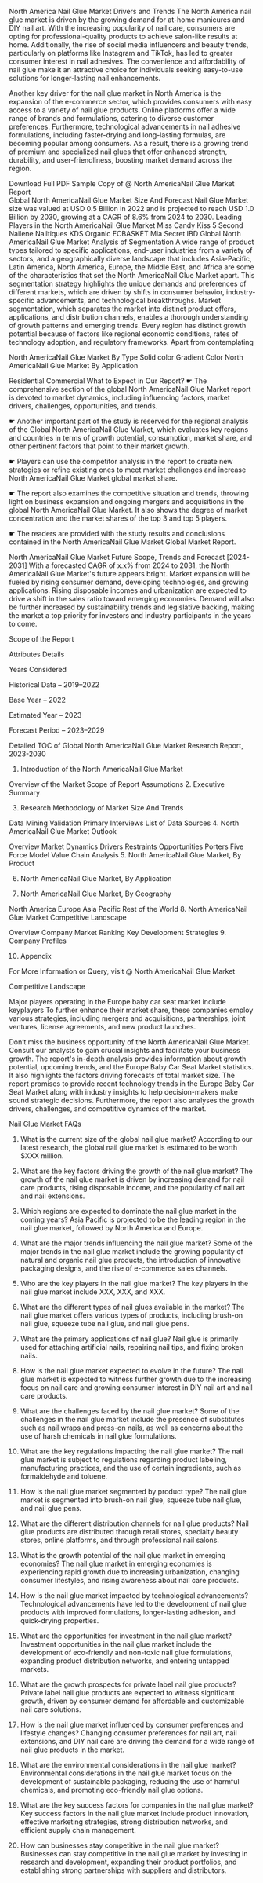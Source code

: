 North America Nail Glue Market Drivers and Trends
The North America nail glue market is driven by the growing demand for at-home manicures and DIY nail art. With the increasing popularity of nail care, consumers are opting for professional-quality products to achieve salon-like results at home. Additionally, the rise of social media influencers and beauty trends, particularly on platforms like Instagram and TikTok, has led to greater consumer interest in nail adhesives. The convenience and affordability of nail glue make it an attractive choice for individuals seeking easy-to-use solutions for longer-lasting nail enhancements.

Another key driver for the nail glue market in North America is the expansion of the e-commerce sector, which provides consumers with easy access to a variety of nail glue products. Online platforms offer a wide range of brands and formulations, catering to diverse customer preferences. Furthermore, technological advancements in nail adhesive formulations, including faster-drying and long-lasting formulas, are becoming popular among consumers. As a result, there is a growing trend of premium and specialized nail glues that offer enhanced strength, durability, and user-friendliness, boosting market demand across the region.

Download Full PDF Sample Copy of @ North AmericaNail Glue Market Report  
Global North AmericaNail Glue Market Size And Forecast
Nail Glue Market size was valued at USD 0.5 Billion in 2022 and is projected to reach USD 1.0 Billion by 2030, growing at a CAGR of 8.6% from 2024 to 2030.
Leading Players in the North AmericaNail Glue Market
Miss Candy
Kiss
5 Second
Nailene
Nailtiques
KDS Organic
ECBASKET
Mia Secret
IBD
Global North AmericaNail Glue Market Analysis of Segmentation
A wide range of product types tailored to specific applications, end-user industries from a variety of sectors, and a geographically diverse landscape that includes Asia-Pacific, Latin America, North America, Europe, the Middle East, and Africa are some of the characteristics that set the North AmericaNail Glue Market apart. This segmentation strategy highlights the unique demands and preferences of different markets, which are driven by shifts in consumer behavior, industry-specific advancements, and technological breakthroughs. Market segmentation, which separates the market into distinct product offers, applications, and distribution channels, enables a thorough understanding of growth patterns and emerging trends. Every region has distinct growth potential because of factors like regional economic conditions, rates of technology adoption, and regulatory frameworks. Apart from contemplating

North AmericaNail Glue Market By Type
Solid color
Gradient Color
North AmericaNail Glue Market By Application

Residential
Commercial
What to Expect in Our Report?
☛ The comprehensive section of the global North AmericaNail Glue Market report is devoted to market dynamics, including influencing factors, market drivers, challenges, opportunities, and trends.

☛ Another important part of the study is reserved for the regional analysis of the Global North AmericaNail Glue Market, which evaluates key regions and countries in terms of growth potential, consumption, market share, and other pertinent factors that point to their market growth.

☛ Players can use the competitor analysis in the report to create new strategies or refine existing ones to meet market challenges and increase North AmericaNail Glue Market global market share.

☛ The report also examines the competitive situation and trends, throwing light on business expansion and ongoing mergers and acquisitions in the global North AmericaNail Glue Market. It also shows the degree of market concentration and the market shares of the top 3 and top 5 players.

☛ The readers are provided with the study results and conclusions contained in the North AmericaNail Glue Market Global Market Report.

North AmericaNail Glue Market Future Scope, Trends and Forecast [2024-2031]
With a forecasted CAGR of x.x% from 2024 to 2031, the North AmericaNail Glue Market's future appears bright. Market expansion will be fueled by rising consumer demand, developing technologies, and growing applications. Rising disposable incomes and urbanization are expected to drive a shift in the sales ratio toward emerging economies. Demand will also be further increased by sustainability trends and legislative backing, making the market a top priority for investors and industry participants in the years to come.

Scope of the Report

Attributes Details

Years Considered

Historical Data – 2019–2022

Base Year – 2022

Estimated Year – 2023

Forecast Period – 2023–2029

Detailed TOC of Global North AmericaNail Glue Market Research Report, 2023-2030
1. Introduction of the North AmericaNail Glue Market

Overview of the Market
Scope of Report
Assumptions
2. Executive Summary

3. Research Methodology of Market Size And Trends

Data Mining
Validation
Primary Interviews
List of Data Sources
4. North AmericaNail Glue Market Outlook

Overview
Market Dynamics
Drivers
Restraints
Opportunities
Porters Five Force Model
Value Chain Analysis
5. North AmericaNail Glue Market, By Product

6. North AmericaNail Glue Market, By Application

7. North AmericaNail Glue Market, By Geography

North America
Europe
Asia Pacific
Rest of the World
8. North AmericaNail Glue Market Competitive Landscape

Overview
Company Market Ranking
Key Development Strategies
9. Company Profiles

10. Appendix

For More Information or Query, visit @ North AmericaNail Glue Market

Competitive Landscape

Major players operating in the Europe baby car seat market include keyplayers To further enhance their market share, these companies employ various strategies, including mergers and acquisitions, partnerships, joint ventures, license agreements, and new product launches.

Don’t miss the business opportunity of the North AmericaNail Glue Market. Consult our analysts to gain crucial insights and facilitate your business growth.
The report's in-depth analysis provides information about growth potential, upcoming trends, and the Europe Baby Car Seat Market statistics. It also highlights the factors driving forecasts of total market size. The report promises to provide recent technology trends in the Europe Baby Car Seat Market along with industry insights to help decision-makers make sound strategic decisions. Furthermore, the report also analyses the growth drivers, challenges, and competitive dynamics of the market.

Nail Glue Market FAQs
1. What is the current size of the global nail glue market?
According to our latest research, the global nail glue market is estimated to be worth $XXX million.

2. What are the key factors driving the growth of the nail glue market?
The growth of the nail glue market is driven by increasing demand for nail care products, rising disposable income, and the popularity of nail art and nail extensions.

3. Which regions are expected to dominate the nail glue market in the coming years?
Asia Pacific is projected to be the leading region in the nail glue market, followed by North America and Europe.

4. What are the major trends influencing the nail glue market?
Some of the major trends in the nail glue market include the growing popularity of natural and organic nail glue products, the introduction of innovative packaging designs, and the rise of e-commerce sales channels.

5. Who are the key players in the nail glue market?
The key players in the nail glue market include XXX, XXX, and XXX.

6. What are the different types of nail glues available in the market?
The nail glue market offers various types of products, including brush-on nail glue, squeeze tube nail glue, and nail glue pens.

7. What are the primary applications of nail glue?
Nail glue is primarily used for attaching artificial nails, repairing nail tips, and fixing broken nails.

8. How is the nail glue market expected to evolve in the future?
The nail glue market is expected to witness further growth due to the increasing focus on nail care and growing consumer interest in DIY nail art and nail care products.

9. What are the challenges faced by the nail glue market?
Some of the challenges in the nail glue market include the presence of substitutes such as nail wraps and press-on nails, as well as concerns about the use of harsh chemicals in nail glue formulations.

10. What are the key regulations impacting the nail glue market?
The nail glue market is subject to regulations regarding product labeling, manufacturing practices, and the use of certain ingredients, such as formaldehyde and toluene.

11. How is the nail glue market segmented by product type?
The nail glue market is segmented into brush-on nail glue, squeeze tube nail glue, and nail glue pens.

12. What are the different distribution channels for nail glue products?
Nail glue products are distributed through retail stores, specialty beauty stores, online platforms, and through professional nail salons.

13. What is the growth potential of the nail glue market in emerging economies?
The nail glue market in emerging economies is experiencing rapid growth due to increasing urbanization, changing consumer lifestyles, and rising awareness about nail care products.

14. How is the nail glue market impacted by technological advancements?
Technological advancements have led to the development of nail glue products with improved formulations, longer-lasting adhesion, and quick-drying properties.

15. What are the opportunities for investment in the nail glue market?
Investment opportunities in the nail glue market include the development of eco-friendly and non-toxic nail glue formulations, expanding product distribution networks, and entering untapped markets.

16. What are the growth prospects for private label nail glue products?
Private label nail glue products are expected to witness significant growth, driven by consumer demand for affordable and customizable nail care solutions.

17. How is the nail glue market influenced by consumer preferences and lifestyle changes?
Changing consumer preferences for nail art, nail extensions, and DIY nail care are driving the demand for a wide range of nail glue products in the market.

18. What are the environmental considerations in the nail glue market?
Environmental considerations in the nail glue market focus on the development of sustainable packaging, reducing the use of harmful chemicals, and promoting eco-friendly nail glue options.

19. What are the key success factors for companies in the nail glue market?
Key success factors in the nail glue market include product innovation, effective marketing strategies, strong distribution networks, and efficient supply chain management.

20. How can businesses stay competitive in the nail glue market?
Businesses can stay competitive in the nail glue market by investing in research and development, expanding their product portfolios, and establishing strong partnerships with suppliers and distributors.
